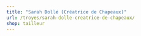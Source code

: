 ```yaml
---
title: "Sarah Dollé (Créatrice de Chapeaux)"
url: /troyes/sarah-dolle-creatrice-de-chapeaux/
shop: tailleur
---
```


